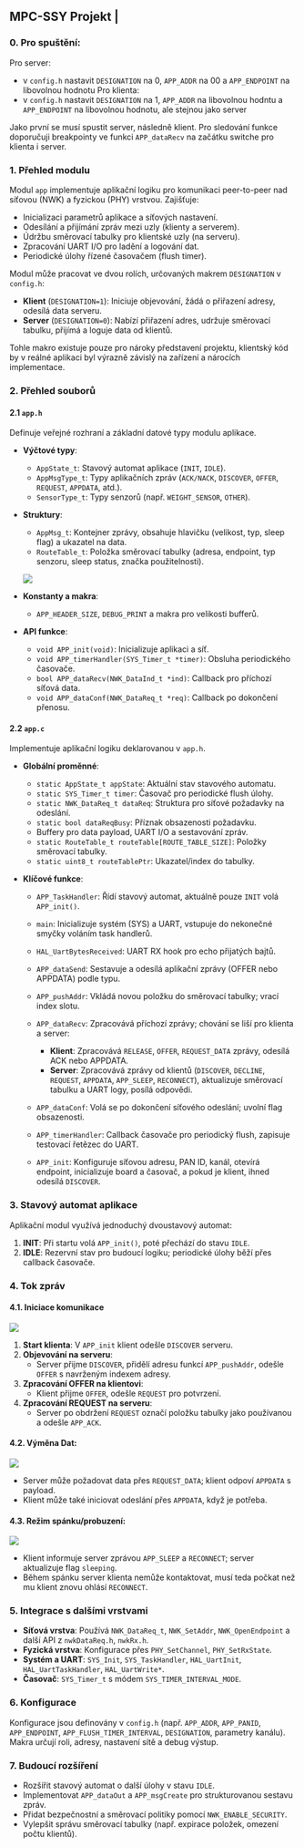 ## MPC-SSY Projekt | 

### 0. Pro spuštění:
Pro server:
* v `config.h` nastavit `DESIGNATION` na 0, `APP_ADDR` na 00 a `APP_ENDPOINT` na libovolnou hodnotu
Pro klienta:
* v `config.h` nastavit `DESIGNATION` na 1, `APP_ADDR` na libovolnou hodntu a `APP_ENDPOINT` na libovolnou hodnotu, ale stejnou jako server

Jako první se musí spustit server, následně klient. Pro sledování funkce doporučuji breakpointy ve funkci `APP_dataRecv` na začátku switche pro klienta i server. 

### 1. Přehled modulu

Modul `app` implementuje aplikační logiku pro komunikaci peer-to-peer nad síťovou (NWK) a fyzickou (PHY) vrstvou. Zajišťuje:

* Inicializaci parametrů aplikace a síťových nastavení.
* Odesílání a přijímání zpráv mezi uzly (klienty a serverem).
* Údržbu směrovací tabulky pro klientské uzly (na serveru).
* Zpracování UART I/O pro ladění a logování dat.
* Periodické úlohy řízené časovačem (flush timer).

Modul může pracovat ve dvou rolích, určovaných makrem `DESIGNATION` v `config.h`:

* **Klient** (`DESIGNATION=1`): Iniciuje objevování, žádá o přiřazení adresy, odesílá data serveru.
* **Server** (`DESIGNATION=0`): Nabízí přiřazení adres, udržuje směrovací tabulku, přijímá a loguje data od klientů.

Tohle makro existuje pouze pro nároky představení projektu, klientský kód by v reálné aplikaci byl výrazně závislý na zařízení a nárocích implementace.

### 2. Přehled souborů

#### 2.1 `app.h`

Definuje veřejné rozhraní a základní datové typy modulu aplikace.

* **Výčtové typy**:

  * `AppState_t`: Stavový automat aplikace (`INIT`, `IDLE`).
  * `AppMsgType_t`: Typy aplikačních zpráv (`ACK/NACK`, `DISCOVER`, `OFFER`, `REQUEST`, `APPDATA`, atd.).
  * `SensorType_t`: Typy senzorů (např. `WEIGHT_SENSOR`, `OTHER`).

* **Struktury**:

  * `AppMsg_t`: Kontejner zprávy, obsahuje hlavičku (velikost, typ, sleep flag) a ukazatel na data.
  * `RouteTable_t`: Položka směrovací tabulky (adresa, endpoint, typ senzoru, sleep status, značka použitelnosti).

  ![](assets/datagram.svg)

* **Konstanty a makra**:

  * `APP_HEADER_SIZE`, `DEBUG_PRINT` a makra pro velikosti bufferů.

* **API funkce**:

  * `void APP_init(void)`: Inicializuje aplikaci a síť.
  * `void APP_timerHandler(SYS_Timer_t *timer)`: Obsluha periodického časovače.
  * `bool APP_dataRecv(NWK_DataInd_t *ind)`: Callback pro příchozí síťová data.
  * `void APP_dataConf(NWK_DataReq_t *req)`: Callback po dokončení přenosu.

#### 2.2 `app.c`

Implementuje aplikační logiku deklarovanou v `app.h`.

* **Globální proměnné**:

  * `static AppState_t appState`: Aktuální stav stavového automatu.
  * `static SYS_Timer_t timer`: Časovač pro periodické flush úlohy.
  * `static NWK_DataReq_t dataReq`: Struktura pro síťové požadavky na odeslání.
  * `static bool dataReqBusy`: Příznak obsazenosti požadavku.
  * Buffery pro data payload, UART I/O a sestavování zpráv.
  * `static RouteTable_t routeTable[ROUTE_TABLE_SIZE]`: Položky směrovací tabulky.
  * `static uint8_t routeTablePtr`: Ukazatel/index do tabulky.

* **Klíčové funkce**:

  * `APP_TaskHandler`: Řídí stavový automat, aktuálně pouze `INIT` volá `APP_init()`.
  * `main`: Inicializuje systém (SYS) a UART, vstupuje do nekonečné smyčky voláním task handlerů.
  * `HAL_UartBytesReceived`: UART RX hook pro echo přijatých bajtů.
  * `APP_dataSend`: Sestavuje a odesílá aplikační zprávy (OFFER nebo APPDATA) podle typu.
  * `APP_pushAddr`: Vkládá novou položku do směrovací tabulky; vrací index slotu.
  * `APP_dataRecv`: Zpracovává příchozí zprávy; chování se liší pro klienta a server:

    * **Klient**: Zpracovává `RELEASE`, `OFFER`, `REQUEST_DATA` zprávy, odesílá ACK nebo APPDATA.
    * **Server**: Zpracovává zprávy od klientů (`DISCOVER`, `DECLINE`, `REQUEST`, `APPDATA`, `APP_SLEEP`, `RECONNECT`), aktualizuje směrovací tabulku a UART logy, posílá odpovědi.
  * `APP_dataConf`: Volá se po dokončení síťového odeslání; uvolní flag obsazenosti.
  * `APP_timerHandler`: Callback časovače pro periodický flush, zapisuje testovací řetězec do UART.
  * `APP_init`: Konfiguruje síťovou adresu, PAN ID, kanál, otevírá endpoint, inicializuje board a časovač, a pokud je klient, ihned odesílá `DISCOVER`.

### 3. Stavový automat aplikace

Aplikační modul využívá jednoduchý dvoustavový automat:

1. **INIT**: Při startu volá `APP_init()`, poté přechází do stavu `IDLE`.
2. **IDLE**: Rezervní stav pro budoucí logiku; periodické úlohy běží přes callback časovače.

### 4. Tok zpráv
#### 4.1. Iniciace komunikace
![](assets/init.svg)
1. **Start klienta**: V `APP_init` klient odešle `DISCOVER` serveru.
2. **Objevování na serveru**:
   * Server přijme `DISCOVER`, přidělí adresu funkcí `APP_pushAddr`, odešle `OFFER` s navrženým indexem adresy.
3. **Zpracování OFFER na klientovi**:
   * Klient přijme `OFFER`, odešle `REQUEST` pro potvrzení.
4. **Zpracování REQUEST na serveru**:
   * Server po obdržení `REQUEST` označí položku tabulky jako používanou a odešle `APP_ACK`.
#### 4.2. **Výměna Dat**:
![](assets/data.svg)
   * Server může požadovat data přes `REQUEST_DATA`; klient odpoví `APPDATA` s payload.
   * Klient může také iniciovat odeslání přes `APPDATA`, když je potřeba.

#### 4.3. **Režim spánku/probuzení**:
![](assets/sleep.svg)
   * Klient informuje server zprávou `APP_SLEEP` a `RECONNECT`; server aktualizuje flag `sleeping`.
   * Během spánku server klienta nemůže kontaktovat, musí teda počkat než mu klient znovu ohlásí `RECONNECT`.

### 5. Integrace s dalšími vrstvami

* **Síťová vrstva**: Používá `NWK_DataReq_t`, `NWK_SetAddr`, `NWK_OpenEndpoint` a další API z `nwkDataReq.h`, `nwkRx.h`.
* **Fyzická vrstva**: Konfigurace přes `PHY_SetChannel`, `PHY_SetRxState`.
* **Systém a UART**: `SYS_Init`, `SYS_TaskHandler`, `HAL_UartInit`, `HAL_UartTaskHandler`, `HAL_UartWrite*`.
* **Časovač**: `SYS_Timer_t` s módem `SYS_TIMER_INTERVAL_MODE`.

### 6. Konfigurace

Konfigurace jsou definovány v `config.h` (např. `APP_ADDR`, `APP_PANID`, `APP_ENDPOINT`, `APP_FLUSH_TIMER_INTERVAL`, `DESIGNATION`, parametry kanálu). Makra určují roli, adresy, nastavení sítě a debug výstup.

### 7. Budoucí rozšíření

* Rozšířit stavový automat o další úlohy v stavu `IDLE`.
* Implementovat `APP_dataOut` a `APP_msgCreate` pro strukturovanou sestavu zpráv.
* Přidat bezpečnostní a směrovací politiky pomocí `NWK_ENABLE_SECURITY`.
* Vylepšit správu směrovací tabulky (např. expirace položek, omezení počtu klientů).

